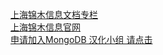 [上海锦木信息文档专栏](docs.whaleal.com)  
[上海锦木信息官网](https://www.jinmuinfo.com/)   
[申请加入MongoDB 汉化小组  请点击](https://github.com/orgs/whaleal/teams/mongodb/members)

